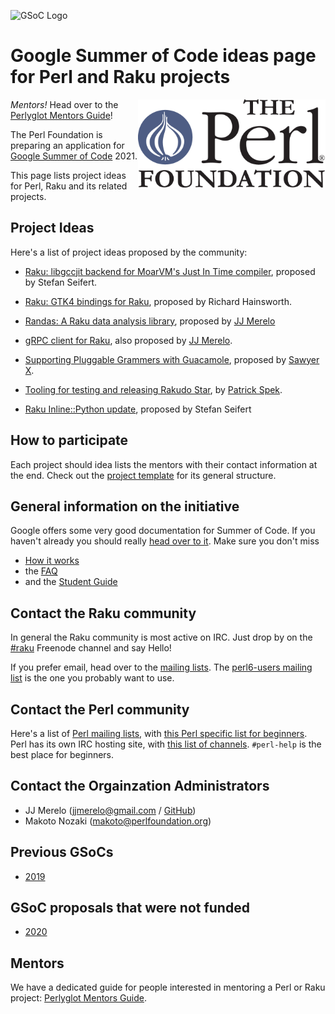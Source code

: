 ![GSoC Logo](https://summerofcode.withgoogle.com/static/img/summer-of-code-logo.svg)

# Google Summer of Code ideas page for Perl and Raku projects

<img src="img/tpf_logo_transparent.png" width="300px" align="right" alt="TPF">

*Mentors!* Head over to the [Perlyglot Mentors Guide](mentors-guide.md)!


The Perl Foundation is preparing an application
for [Google Summer of Code](https://summerofcode.withgoogle.com/)
2021.

This page lists project ideas for Perl, Raku and its related projects.


## Project Ideas

Here's a list of project ideas proposed by the community:

- [Raku: libgccjit backend for MoarVM's Just In Time compiler](raku/libgccjit-backend.md),
  proposed by Stefan Seifert.

- [Raku: GTK4 bindings for Raku](raku/gtk-4-bindings.md), proposed by
  Richard Hainsworth.

- [Randas: A Raku data analysis library](raku/randas.md), proposed
  by [JJ Merelo](https://github.com/JJ)

- [gRPC client for Raku](raku/gRPC.md), also proposed
  by [JJ Merelo](https://github.com/JJ).

- [Supporting Pluggable Grammers with Guacamole](perl/Guacamole.md),
  proposed by [Sawyer X](https://github.com/xsawyerx).
  
- [Tooling for testing and releasing Rakudo
  Star](raku/rakudo-start-support.md), by [Patrick Spek](https://github.com/Tyil).

- [Raku Inline::Python update](raku/Inline::Python-Update.md), proposed by Stefan Seifert

## How to participate

Each project should idea lists the mentors with their contact
information at the end. Check out
the [project template](project_template.md) for its general structure.


## General information on the initiative

Google offers some very good documentation for Summer of Code. If you haven't already you should really
[head over to it](https://summerofcode.withgoogle.com/). Make sure you don't miss

- [How it works](https://summerofcode.withgoogle.com/how-it-works/)
- the [FAQ](https://developers.google.com/open-source/gsoc/faq)
- and the [Student Guide](https://google.github.io/gsocguides/student/)


## Contact the Raku community

In general the Raku community is most active on IRC. Just drop by on the
[#raku](https://webchat.freenode.net/#raku) Freenode channel and say Hello!

If you prefer email, head over to the [mailing lists](https://raku.org/archive/lists/).
The [perl6-users mailing list](https://www.nntp.perl.org/group/perl.perl6.users/) is the one you
probably want to use.


## Contact the Perl community

Here's a list of [Perl mailing lists](https://lists.perl.org/), with
[this Perl specific list for beginners](https://www.nntp.perl.org/group/perl.beginners/).
Perl has its own IRC hosting site, with [this list of channels](http://www.irc.perl.org/channels.html).
`#perl-help` is the best place for beginners.


## Contact the Orgainzation Administrators

- JJ Merelo (jjmerelo@gmail.com / [GitHub](https://github.com/JJ))
- Makoto Nozaki (makoto@perlfoundation.org)

## Previous GSoCs

- [2019](https://perl-foundation-outreach.github.io/ideas)

## GSoC proposals that were not funded

- [2020](https://perl-foundation-outreach.github.io/gsoc-2020-ideas)


## Mentors

We have a dedicated guide for people interested in mentoring a Perl or Raku project:
[Perlyglot Mentors Guide](mentors-guide.md).


